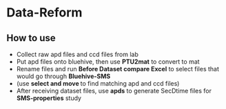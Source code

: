 # Data-Reform
## How to use
- Collect raw apd files and ccd files from lab
- Put apd files onto bluehive, then use <b>PTU2mat</b> to convert to mat
- Rename files and run <b>Before Dataset compare Excel</b> to select files that would go through <b>Bluehive-SMS</b>
- (use <b>select and move </b> to find matching apd and ccd files)
- After receiving dataset files, use <b>apds</b> to generate SecDtime files for <b>SMS-properties</b> study
